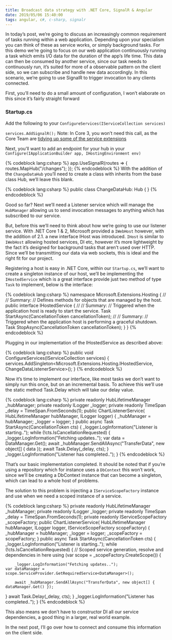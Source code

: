 ```yaml
---
title: Broadcast data strategy with .NET Core, SignalR & Angular
date: 2019/05/06 15:40:00
tags: angular, c#, c-sharp, signalr
---
```



In today’s post, we’re going to discuss an increasingly common requirement of tasks running within a web application. Depending upon your specialism you can think of these as service works, or simply background tasks. For this demo we’re going to focus on our web application continuously running a task which emits I/O data for the duration of the app’s life time. This data can then be consumed by another service, since our task needs to continuously run, it’s suited for more of a observable pattern on the client side, so we can subscribe and handle new data accordingly. In this scenario, we’re going to use SignalR to trigger invocation to any clients connected.

First, you’ll need to do a small amount of configuration, I won’t elaborate on this since it’s fairly straight forward

### Startup.cs 

Add the following to your `ConfigureServices(IServiceCollection services)`

`services.AddSignalR();`
Note: In Core 3, you won’t need this call, as the Core Team are [tidying up some of the service extensions](https://twitter.com/davidfowl/status/1123603857831890944)

Next, you’ll want to add an endpoint for your hub in your `Configure(IApplicationBuilder app, IHostingEnvironment env)`

{% codeblock lang:csharp %}
app.UseSignalR(routes =>
{
    routes.MapHub<ChangeDataHub>("/changes");
});
{% endcodeblock %}
With the addition of the `ChangeDataHub` you’ll need to create a class with inherits from the base class Hub, we’ll leave this blank.

{% codeblock lang:csharp %}
public class ChangeDataHub: Hub
{
}
{% endcodeblock %}

Good so far? Next we’ll need a Listener service which will manage the `HubManager` allowing us to send invocation messages to anything which has subscribed to our service.

But, before this we’ll need to think about how we’re going to use our listener service. With .NET Core 1 & 2, Microsoft provided a `IWebHost` however, with the addition of 2.1. a new interface IHost was introduced. `IHost` is similar to `IWebHost` allowing hosted services, DI etc, however it’s more lightweight by the fact it’s designed for background tasks that aren’t used over HTTP. Since we’ll be transmitting our data via web sockets, this is ideal and the right fit for our project.

Registering a host is easy in .NET Core, within our `Startup.cs`, we’ll want to create a singleton instance of our host, we’ll be implementing the `IHostedService` which is a great interface provide just two method of type `Task` to implement, below is the interface:

{% codeblock lang:csharp %}
namespace Microsoft.Extensions.Hosting
{
    //
    // Summary:
    //     Defines methods for objects that are managed by the host.
    public interface IHostedService
    {
        //
        // Summary:
        // Triggered when the application host is ready to start the service.
        Task StartAsync(CancellationToken cancellationToken);
        //
        // Summary:
        // Triggered when the application host is performing a graceful shutdown.
        Task StopAsync(CancellationToken cancellationToken);
    }
}
{% endcodeblock %}

Plugging in our implementation of the IHostedService as described above:

{% codeblock lang:csharp %}
public void ConfigureServices(IServiceCollection services)
{
      services.AddSingleton<Microsoft.Extensions.Hosting.IHostedService, ChangeDataListenerService>();
}
{% endcodeblock %}

Now it’s time to implement our interface, like most tasks we don’t want to simply run this once, but on an incremental basis. To achieve this we’ll use the static method Task.Delay which will take our delay value.

{% codeblock lang:csharp %}
private readonly HubLifetimeManager<ChangeDataHub> _hubManager;
private readonly ILogger<DefaultLogger> _logger;
private readonly TimeSpan _delay = TimeSpan.FromSeconds(1);
public ChartListenerService(
    HubLifetimeManager<ChangeDataHub> hubManager,
    ILogger<DefaultLogger> logger)
{
    _hubManager = hubManager;
    _logger = logger;
}
public async Task StartAsync(CancellationToken cts)
{
    _logger.LogInformation("Listener is starting..");
    while (!cts.IsCancellationRequested)
    {
        _logger.LogInformation("Fetching updates..");
        var data = DataManager.Get();
        await _hubManager.SendAllAsync("TransferData", new object[] { data });
        await Task.Delay(_delay, cts);
    }
    _logger.LogInformation("Listener has completed..");
}
{% endcodeblock %}

That’s our basic implementation completed. It should be noted that if you’re using a repository which for instance uses a `DbContext` this won’t work, since we’ll be creating a DbContext instance that can become a singleton, which can lead to a whole host of problems.

The solution to this problem is injecting a `IServiceScopeFactory` instance and use when we need a scoped instance of a service.

{% codeblock lang:csharp %}
private readonly HubLifetimeManager<ChangeDataHub> _hubManager;
private readonly ILogger<DefaultLogger> _logger;
private readonly TimeSpan _delay = TimeSpan.FromSeconds(1);
private readonly IServiceScopeFactory _scopeFactory;
public ChartListenerService(
    HubLifetimeManager<ChangeDataHub> hubManager,
    ILogger<DefaultLogger> logger,
  IServiceScopeFactory scopeFactory)
{
    _hubManager = hubManager;
    _logger = logger;
  _scopeFactory = scopeFactory;
}
public async Task StartAsync(CancellationToken cts)
{
    _logger.LogInformation("Listener is starting..");
    while (!cts.IsCancellationRequested)
    {
  // Scoped service generation, resolve and dependencies in here
    using (var scope = _scopeFactory.CreateScope())
    {
  
        _logger.LogInformation("Fetching updates..");
    var dataManager = scope.ServiceProvider.GetRequiredService<DataManager>();
    
        await _hubManager.SendAllAsync("TransferData", new object[] { dataManager.Get() });
  }
        await Task.Delay(_delay, cts);
    }
    _logger.LogInformation("Listener has completed..");
}
{% endcodeblock %}

This also means we don’t have to constructor DI all our service dependencies, a good thing in a larger, real world example.

In the next post, I’ll go over how to connect and consume this information on the client side.
